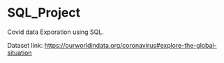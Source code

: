 # SQL_Project
Covid data Exporation using SQL.

Dataset link: https://ourworldindata.org/coronavirus#explore-the-global-situation
